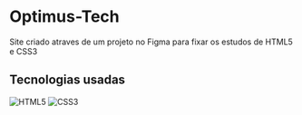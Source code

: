 <h1 text-align:center >Optimus-Tech</h1>

<p>Site criado atraves de um projeto no Figma para fixar os estudos de HTML5 e CSS3</p>

<h2>Tecnologias usadas</h2>

 ![HTML5](https://img.shields.io/badge/html5-%23E34F26.svg?style=for-the-badge&logo=html5&logoColor=white) ![CSS3](https://img.shields.io/badge/css3-%231572B6.svg?style=for-the-badge&logo=css3&logoColor=white)


